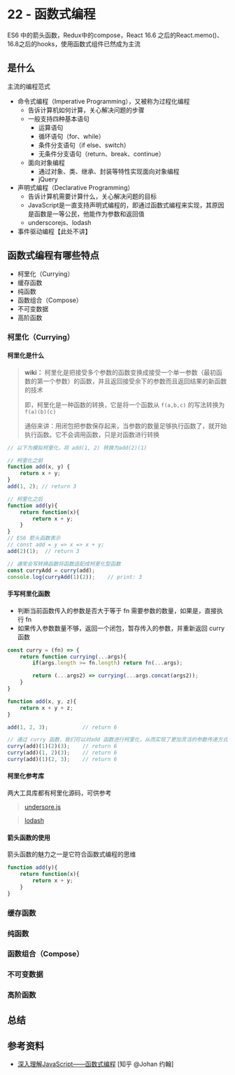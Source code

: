 # 22 - 函数式编程

ES6 中的箭头函数，Redux中的compose，React 16.6 之后的React.memo()、16.8之后的hooks，使用函数式组件已然成为主流

## 是什么

主流的编程范式

- 命令式编程（Imperative Programming），又被称为过程化编程
  - 告诉计算机如何计算，关心解决问题的步骤
  - 一般支持四种基本语句
    - 运算语句
    - 循环语句（for、while）
    - 条件分支语句（if else、switch）
    - 无条件分支语句（return、break、continue）
  - 面向对象编程
    - 通过对象、类、继承、封装等特性实现面向对象编程
    - jQuery
- 声明式编程（Declarative Programming）
  - 告诉计算机需要计算什么，关心解决问题的目标
  - JavaScript是一直支持声明式编程的，即通过函数式编程来实现，其原因是函数是一等公民，他能作为参数和返回值
  - underscorejs、lodash
- 事件驱动编程【此处不讲】

## 函数式编程有哪些特点

- 柯里化（Currying）
- 缓存函数
- 纯函数
- 函数组合（Compose）
- 不可变数据
- 高阶函数

### 柯里化（Currying）

#### 柯里化是什么

> **wiki：** 柯里化是把接受多个参数的函数变换成接受一个单一参数（最初函数的第一个参数）的函数，并且返回接受余下的参数而且返回结果的新函数的技术
>
> 即，柯里化是一种函数的转换，它是将一个函数从 `f(a,b,c)` 的写法转换为 `f(a)(b)(c)`
>
> 通俗来讲：用闭包把参数保存起来，当参数的数量足够执行函数了，就开始执行函数。它不会调用函数，只是对函数进行转换

```javascript
// 以下为模拟柯里化，将 add(1, 2) 转换为add(2)(1)

// 柯里化之前
function add(x, y) {
    return x + y;
}
add(1, 2); // return 3

// 柯里化之后
function add(y){
    return function(x){
        return x + y;
    }
}
// ES6 箭头函数表示
// const add = y => x => x + y;
add(2)(1);  // return 3

// 通常会写转换函数将函数适配成柯里化型函数
const curryAdd = curry(add);
console.log(curryAdd(1)(2));    // print: 3
```

#### 手写柯里化函数

- 判断当前函数传入的参数是否大于等于 fn 需要参数的数量，如果是，直接执行 fn
- 如果传入参数数量不够，返回一个闭包，暂存传入的参数，并重新返回 curry 函数

```javascript
const curry = (fn) => {
    return function currying(...args){
        if(args.length >= fn.length) return fn(...args);

        return (...args2) => currying(...args.concat(args2));
    }
}

function add(x, y, z){
    return x + y + z;
}

add(1, 2, 3);           // return 6

// 通过 curry 函数，我们可以对add 函数进行柯里化，从而实现了更加灵活的参数传递方式
curry(add)(1)(2)(3);    // return 6
curry(add)(1, 2)(3);    // return 6
curry(add)(1)(2, 3);    // return 6
```

#### 柯里化参考库

两大工具库都有柯里化源码，可供参考

> [undersore.js](https://github.com/lodash/lodash/blob/es/curry.js) 

> [lodash](https://github.com/lodash/lodash/blob/npm/curry.js)

#### 箭头函数的使用

箭头函数的魅力之一是它符合函数式编程的思维

```javascript
function add(y){
    return function(x){
        return x + y;
    }
}
```

### 缓存函数

### 纯函数

### 函数组合（Compose）

### 不可变数据

### 高阶函数

## 总结

## 参考资料

- [深入理解JavaScript——函数式编程](https://zhuanlan.zhihu.com/p/575570285) [知乎 @Johan 约翰]